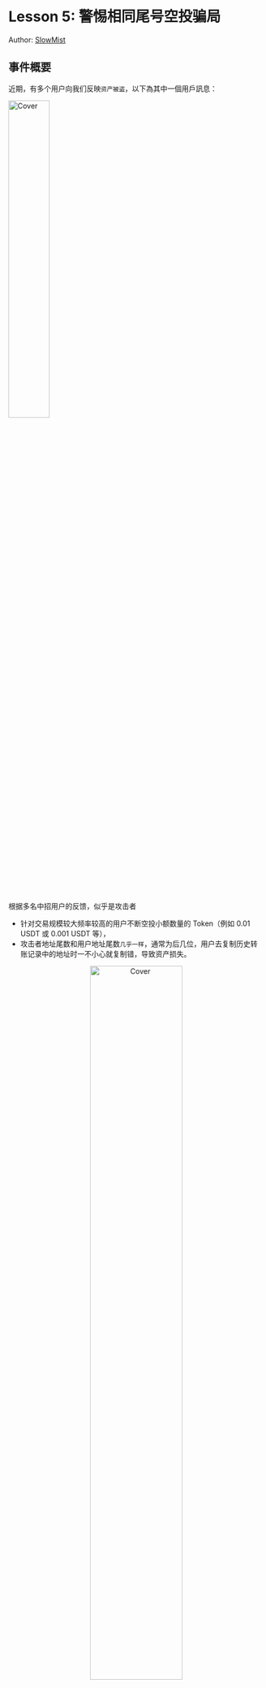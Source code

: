 # Lesson 5: 警惕相同尾号空投骗局

Author: [SlowMist](https://twitter.com/SlowMist_Team)

## 事件概要

近期，有多个用户向我们反映`资产被盗`，以下為其中一個用戶訊息：

<img src="https://user-images.githubusercontent.com/107249780/215801351-2efc8437-f674-47f3-9614-6f3e340fe0b7.png" alt="Cover" width="40%"/>
</div>


根据多名中招用户的反馈，似乎是攻击者
* 针对交易规模较大频率较高的用户不断空投小额数量的 Token（例如 0.01 USDT 或 0.001 USDT 等），
* 攻击者地址尾数和用户地址尾数`几乎一样`，通常为后几位，用户去复制历史转账记录中的地址时一不小心就复制错，导致资产损失。

<div align=center>
<img src="https://mmbiz.qpic.cn/mmbiz_png/qsQ2ibEw5pLZL55l1mOR8pMaTfnZMFLvAUUHUFicMGv6SfvsaVyRVFKsbbfPwzSO0RdeKBIfv8hCULpibpQAXYzKw/640?wx_fmt=png&wxfrom=5&wx_lazy=1&wx_co=1" alt="Cover" width="60%"/>
</div>

<p align="center">（图片来自 TokenPocket 钱包公众号）</p>

## 事件分析

### 相关信息

 * 攻击者地址 1：`TX...dWfKz`
 * 用户地址 1：`TW...dWfKz`
 * 攻击者地址 2：`TK...Qw5oH`
 * 用户地址 2：`TW...Qw5oH`

### MistTrack 分析

1. 先看看两个攻击者地址大致的交易情况。
    <div align=center>
    <img src="https://mmbiz.qpic.cn/mmbiz_png/qsQ2ibEw5pLZL55l1mOR8pMaTfnZMFLvAkYXaa7gPQDgtPtNiboicoehaSGuXTG32icMntqcpm5PFmnziam2fU9PH0Q/640?wx_fmt=png&wxfrom=5&wx_lazy=1&wx_co=1" alt="Cover" width="80%"/>
    </div>
  
   * 可以看到，**攻击者地址 1** `TX...dWfKz`与用户地址`TW...dWfKz`尾数都是 `dWfKz`，在用户损失了 115,193 USDT 后，攻击者又先后使用两个新的地址分别对用户地址空投 0.01 USDT 和 0.001 USDT，尾数同样是 `dWfKz`。
    <div align=center>
    <img src="https://mmbiz.qpic.cn/mmbiz_png/qsQ2ibEw5pLZL55l1mOR8pMaTfnZMFLvAWsv1OkfkoEmWAoIx8OHEkFGwoiaQLYLltK0lbe7pfgPkhiaBGmTqU4Kw/640?wx_fmt=png&wxfrom=5&wx_lazy=1&wx_co=1" alt="Cover" width="80%"/>
    </div>
  
   * 同样，**攻击者地址 2**`TK...Qw5oH`与用户地址`TW...Qw5oH`尾数都是 `Qw5oH`，在用户损失了 345,940 USDT 后，攻击者又使用新的地址（尾数为 `Qw5oH`）对用户地址空投 0.01 USDT。
   <div align=center>
   <img src="https://mmbiz.qpic.cn/mmbiz_png/qsQ2ibEw5pLZL55l1mOR8pMaTfnZMFLvAJLvdFFs8Mor0SESoO7y1OBjdh6wAs3E9ic0SHtutP25YBTa5qN9k0ww/640?wx_fmt=png&wxfrom=5&wx_lazy=1&wx_co=1" alt="Cover" width="80%"/>
   </div>
   <div align=center>
   <img src="https://mmbiz.qpic.cn/mmbiz_png/qsQ2ibEw5pLZL55l1mOR8pMaTfnZMFLvAb1CZwffsa3BtDOXGhwl8S5AhZPY8Qu9NcHjMTRZld917wUs6a5Fgtw/640?wx_fmt=png&wxfrom=5&wx_lazy=1&wx_co=1" alt="Cover" width="80%"/>
   </div>

2. 接下来，我们使用 MistTrack 来分析**攻击者地址 1**`TX...dWfKz`。

   * 如下图，**攻击者地址 1** 将 0.01 USDT、0.02 USDT 不断空投到各目标地址，而这些目标地址都曾与尾号为 `dWfKz` 的地址有过交互。
   <div align=center>
   <img src="https://mmbiz.qpic.cn/mmbiz_png/qsQ2ibEw5pLZL55l1mOR8pMaTfnZMFLvARLzzMblO0N85OdzBObSJ9rslUxgHq27cIhJOdY0IVbXAYkUiaaDIzNw/640?wx_fmt=png&wxfrom=5&wx_lazy=1&wx_co=1" alt="Cover" width="60%"/>
   </div>
   
   * 往上追溯看看该地址的资金来源。最早一笔来自地址 `TF...J5Jo8` 于 10 月 10 日转入的 0.5 USDT。
 
   <div align=center>
   <img src="https://mmbiz.qpic.cn/mmbiz_png/qsQ2ibEw5pLZL55l1mOR8pMaTfnZMFLvALibOjfHqunnonDAhFMBtsNHpxMRXzHAdhtOCSKu2FJnIdje0iaPzhgZg/640?wx_fmt=png&wxfrom=5&wx_lazy=1&wx_co=1" alt="Cover" width="60%"/>
   </div>
   
   * 近一步分析地址 `TF...J5Jo8`：
     
     该地址对将近 3300 个地址分别转入 0.5 USDT，也就是说，这些接收地址都有可能是攻击者用来空投的地址，我们随机选择一个地址验证。
   <div align=center>
   <img src="https://user-images.githubusercontent.com/107821372/216015584-c84ca0cc-26d2-4321-8e7a-504390342cb7.png" alt="Cover" width="80%"/>
   </div> 
   
   * 使用 MistTrack 对上图最后一个地址 `TX...4yBmC` 进行分析。如下图显示，该地址 `TX...4yBmC` 就是攻击者用来空投的地址，对多个曾与尾号为 `4yBmC` 地址有过交互的地址空投 0.01 USDT。
   <div align=center>
   <img src="https://mmbiz.qpic.cn/mmbiz_png/qsQ2ibEw5pLZL55l1mOR8pMaTfnZMFLvAMjr0eHyfweWhovO1J5SVeQGPzKqgtQzv9ztJ1JCzlIFiaHibiasqYpm1A/640?wx_fmt=png&wxfrom=5&wx_lazy=1&wx_co=1" alt="Cover" width="60%"/>
   </div>
   
 3. 我们再来看看**攻击者地址 2** `TK...Qw5oH`的情况：空投 0.01 USDT 到多个地址，且初始资金来自地址 `TD...psxmk` 转入的 0.6 USDT。
    <div align=center>
    <img src="https://mmbiz.qpic.cn/mmbiz_png/qsQ2ibEw5pLZL55l1mOR8pMaTfnZMFLvAwmAU7JwpwhH1uEx9Lpx6KNFFekPMd1RsPxEFBpr6oFoTeyTHzfYiclg/640?wx_fmt=png&wxfrom=5&wx_lazy=1&wx_co=1" alt="Cover" width="80%"/>
    </div> 
   
     * 这次往下追踪，**攻击者地址 2** 将 0.06 USDT 转到地址 `TD...kXbFq`，而地址 `TD...kXbFq` 也曾与尾号为 `Qw5oH` 的 FTX 用户充币地址有过交互。
     <div align=center>
     <img src="https://mmbiz.qpic.cn/mmbiz_png/qsQ2ibEw5pLZL55l1mOR8pMaTfnZMFLvAD7d57ZXbsw7DCm7O38Yeevb95ia6nxOwWpaQQOQQndViba7tSD2l2F8Q/640?wx_fmt=png&wxfrom=5&wx_lazy=1&wx_co=1" alt="Cover" width="60%"/>
     </div>
     
     * 那我们反向猜想下，其他与 `TD...kXbFq` 交互过的地址，是否也有相同尾号的地址对它们进行空投？随机选择两个地址验证一下（例如上图的 Kraken 充币地址 `TU...hhcWoT` 和 Binance 充币地址 `TM...QM7me`）。
     <div align=center>
     <img src="https://mmbiz.qpic.cn/mmbiz_png/qsQ2ibEw5pLZL55l1mOR8pMaTfnZMFLvARib9ek0PlZGud9DlHNMLlicH9qRhE4Bic5f17vYiaY31GWduETPXZeEqtA/640?wx_fmt=png&wxfrom=5&wx_lazy=1&wx_co=1" alt="Cover" width="80%"/>
     </div>
     <div align=center>
     <img src="https://mmbiz.qpic.cn/mmbiz_png/qsQ2ibEw5pLZL55l1mOR8pMaTfnZMFLvAhaF8G94HqrWZuIMDj0Q8rnSBV1bIicZeKQaecbIBqIvX9RHsNqOcb3g/640?wx_fmt=png&wxfrom=5&wx_lazy=1&wx_co=1" alt="Cover" width="80%"/>
     </div>
     
     不出所料，攻击者布了一个巨大的网，只钓粗心人。
     
     其他地址情况这里不再赘述。

## 总结
本文主要介绍了骗子利用用户复制交易记录中过往地址的这个习惯，生成相同尾号的地址作为伪装地址，并利用伪装地址向用户不断空投小额的 Token，使得骗子的地址出现在用户的交易记录中，用户稍不注意就复制错误地址，导致资产损失。慢雾在此提醒，由于区块链技术是不可篡改的，链上操作是不可逆的，所以在进行任何操作前，请务必仔细核对地址，同时建议使用钱包的地址簿转账功能，可直接通过选择地址转账。
